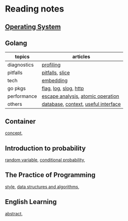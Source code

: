 Reading notes
=============

[Operating System](./os/README.md)
----------------

Golang
------

|topics|articles|
|------|--------|
|diagnostics|[profiling](./golang/diagnostics/profile/profile.md)|
|pitfalls|[pitfalls](./golang/pitfalls/pitfall.md), [slice](./golang/pitfalls/slice.md)|
|tech|[embedding](./golang/tech/embedding.md)|
|go pkgs|[flag][flag], [log][log], [slog][slog], [http][http]|
|performance|[escape analysis](./golang/performance/escape.md), [atomic operation][Atomic]|
|others|[database](./golang/database.md), [context](./golang/context.md), [useful interface](./golang/useful_interface.md)|

Container
---------

[concept](./container/concept.md),

Introduction to probability
---------------------------

[random variable](./probability/random_variable.md),
[conditional probability](./probability/conditional_probability.md),

The Practice of Programming
---------------------------

[style](./practice/style.md),
[data structures and algorithms](./practice/algorithm.md),

English Learning
----------------

[abstract](./english/abstract.md),


[Atomic]: https://github.com/hzget/go-investigation/tree/main/performance/atomic

[flag]: ./golang/pkg/flag.md
[log]: ./golang/pkg/log.md
[slog]: ./golang/pkg/slog.md
[http]: ./golang/pkg/http.md
